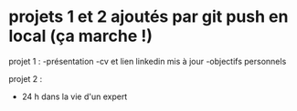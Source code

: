 # projets 1 et 2 ajoutés par git push en local (ça marche !)

projet 1 :
-présentation
-cv et lien linkedin mis à jour
-objectifs personnels

projet 2 : 
- 24 h dans la vie d'un expert
